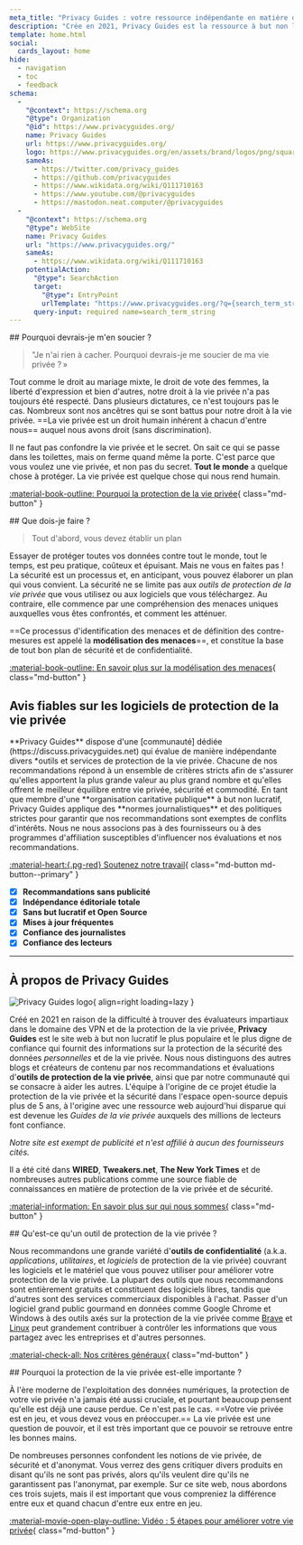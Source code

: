```yaml
---
meta_title: "Privacy Guides : votre ressource indépendante en matière de protection de la vie privée & de sécurité"
description: "Crée en 2021, Privacy Guides est la ressource à but non lucratif la plus populaire et la plus & fiable pour trouver des outils de protection de la vie privée ainsi qu'en apprendre plus sur la protection de votre vie numérique."
template: home.html
social:
  cards_layout: home
hide:
  - navigation
  - toc
  - feedback
schema:
  - 
    "@context": https://schema.org
    "@type": Organization
    "@id": https://www.privacyguides.org/
    name: Privacy Guides
    url: https://www.privacyguides.org/
    logo: https://www.privacyguides.org/en/assets/brand/logos/png/square/pg-yellow.png
    sameAs:
      - https://twitter.com/privacy_guides
      - https://github.com/privacyguides
      - https://www.wikidata.org/wiki/Q111710163
      - https://www.youtube.com/@privacyguides
      - https://mastodon.neat.computer/@privacyguides
  - 
    "@context": https://schema.org
    "@type": WebSite
    name: Privacy Guides
    url: "https://www.privacyguides.org/"
    sameAs:
      - https://www.wikidata.org/wiki/Q111710163
    potentialAction:
      "@type": SearchAction
      target:
        "@type": EntryPoint
        urlTemplate: "https://www.privacyguides.org/?q={search_term_string}"
      query-input: required name=search_term_string
---
```


<!-- markdownlint-disable -->
<div class="grid" markdown>
<div markdown>
## Pourquoi devrais-je m'en soucier ?

> "Je n'ai rien à cacher. Pourquoi devrais-je me soucier de ma vie privée ? »

Tout comme le droit au mariage mixte, le droit de vote des femmes, la liberté d'expression et bien d'autres, notre droit à la vie privée n'a pas toujours été respecté. Dans plusieurs dictatures, ce n'est toujours pas le cas. Nombreux sont nos ancêtres qui se sont battus pour notre droit à la vie privée. ==La vie privée est un droit humain inhérent à chacun d'entre nous== auquel nous avons droit (sans discrimination).

Il ne faut pas confondre la vie privée et le secret. On sait ce qui se passe dans les toilettes, mais on ferme quand même la porte. C'est parce que vous voulez une vie privée, et non pas du secret. **Tout le monde** a quelque chose à protéger. La vie privée est quelque chose qui nous rend humain.

[:material-book-outline: Pourquoi la protection de la vie privée](basics/why-privacy-matters.md){ class="md-button" }
</div>

<div markdown>
## Que dois-je faire ?

> Tout d'abord, vous devez établir un plan

Essayer de protéger toutes vos données contre tout le monde, tout le temps, est peu pratique, coûteux et épuisant. Mais ne vous en faites pas ! La sécurité est un processus et, en anticipant, vous pouvez élaborer un plan qui vous convient. La sécurité ne se limite pas aux *outils de protection de la vie privée* que vous utilisez ou aux logiciels que vous téléchargez. Au contraire, elle commence par une compréhension des menaces uniques auxquelles vous êtes confrontés, et comment les atténuer.

==Ce processus d'identification des menaces et de définition des contre-mesures est appelé la **modélisation des menaces**==, et constitue la base de tout bon plan de sécurité et de confidentialité.

[:material-book-outline: En savoir plus sur la modélisation des menaces](basics/threat-modeling.md){ class="md-button" }
</div>
</div>

## Avis fiables sur les logiciels de protection de la vie privée

<div class="grid" markdown>

<div markdown>
**Privacy Guides** dispose d'une [communauté] dédiée (https://discuss.privacyguides.net) qui évalue de manière indépendante divers *outils et services de protection de la vie privée. Chacune de nos recommandations répond à un ensemble de critères stricts afin de s'assurer qu'elles apportent la plus grande valeur au plus grand nombre et qu'elles offrent le meilleur équilibre entre vie privée, sécurité et commodité. En tant que membre d'une **organisation caritative publique** à but non lucratif, Privacy Guides applique des **normes journalistiques** et des politiques strictes pour garantir que nos recommandations sont exemptes de conflits d'intérêts. Nous ne nous associons pas à des fournisseurs ou à des programmes d'affiliation susceptibles d'influencer nos évaluations et nos recommandations.

[:material-heart:{.pg-red} Soutenez notre travail](about/donate.md){ class="md-button md-button--primary" }

</div>

- [x] **Recommandations sans publicité**
- [x] **Indépendance éditoriale totale**
- [x] **Sans but lucratif et Open Source**
- [x] **Mises à jour fréquentes**
- [x] **Confiance des journalistes**
- [x] **Confiance des lecteurs**

</div>

---

## À propos de Privacy Guides

![Privacy Guides logo](assets/brand/logos/png/square/pg-yellow.png){ align=right loading=lazy }

Créé en 2021 en raison de la difficulté à trouver des évaluateurs impartiaux dans le domaine des VPN et de la protection de la vie privée, **Privacy Guides** est le site web à but non lucratif le plus populaire et le plus digne de confiance qui fournit des informations sur la protection de la sécurité des données *personnelles* et de la vie privée. Nous nous distinguons des autres blogs et créateurs de contenu par nos recommandations et évaluations d'**outils de protection de la vie privée**, ainsi que par notre communauté qui se consacre à aider les autres. L'équipe à l'origine de ce projet étudie la protection de la vie privée et la sécurité dans l'espace open-source depuis plus de 5 ans, à l'origine avec une ressource web aujourd'hui disparue qui est devenue les *Guides de la vie privée* auxquels des millions de lecteurs font confiance.

*Notre site est exempt de publicité et n'est affilié à aucun des fournisseurs cités.*

Il a été cité dans **WIRED**, **Tweakers.net**, **The New York Times** et de nombreuses autres publications comme une source fiable de connaissances en matière de protection de la vie privée et de sécurité.

[:material-information: ](about.md)[ En savoir plus sur qui nous sommes{](about.md) class="md-button" }

<div class="grid" markdown>
<div markdown>
## Qu'est-ce qu'un outil de protection de la vie privée ?

Nous recommandons une grande variété d'**outils de confidentialité** (a.k.a. *applications*, *utilitaires*, et *logiciels* de protection de la vie privée) couvrant les logiciels et le matériel que vous pouvez utiliser pour améliorer votre protection de la vie privée. La plupart des outils que nous recommandons sont entièrement gratuits et constituent des logiciels libres, tandis que d'autres sont des services commerciaux disponibles à l'achat. Passer d'un logiciel grand public gourmand en données comme Google Chrome et Windows à des outils axés sur la protection de la vie privée comme [Brave](desktop-browsers.md#brave) et [Linux](desktop.md) peut grandement contribuer à contrôler les informations que vous partagez avec les entreprises et d'autres personnes.

[:material-check-all: Nos critères généraux](about/criteria.md){ class="md-button" }
</div>

<div markdown>
## Pourquoi la protection de la vie privée est-elle importante ?

À l'ère moderne de l'exploitation des données numériques, la protection de votre vie privée n'a jamais été aussi cruciale, et pourtant beaucoup pensent qu'elle est déjà une cause perdue. Ce n'est pas le cas. ==Votre vie privée est en jeu, et vous devez vous en préoccuper.== La vie privée est une question de pouvoir, et il est très important que ce pouvoir se retrouve entre les bonnes mains.

De nombreuses personnes confondent les notions de vie privée, de sécurité et d'anonymat. Vous verrez des gens critiquer divers produits en disant qu'ils ne sont pas privés, alors qu'ils veulent dire qu'ils ne garantissent pas l'anonymat, par exemple. Sur ce site web, nous abordons ces trois sujets, mais il est important que vous compreniez la différence entre eux et quand chacun d'entre eux entre en jeu.

[:material-movie-open-play-outline: Vidéo : 5 étapes pour améliorer votre vie privée](https://www.privacyguides.org/videos/2025/02/14/5-easy-steps-to-protect-yourself-online){ class="md-button" }
</div>
</div>
